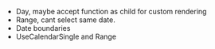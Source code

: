- Day, maybe accept function as child for custom rendering
- Range, cant select same date.
- Date boundaries
- UseCalendarSingle and Range  